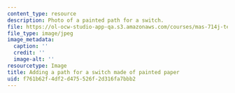 ```yaml
---
content_type: resource
description: Photo of a painted path for a switch.
file: https://ol-ocw-studio-app-qa.s3.amazonaws.com/courses/mas-714j-technologies-for-creative-learning-fall-2009/f761b62f4df2d475526f2d316fa7bbb2_Image9.jpg
file_type: image/jpeg
image_metadata:
  caption: ''
  credit: ''
  image-alt: ''
resourcetype: Image
title: Adding a path for a switch made of painted paper
uid: f761b62f-4df2-d475-526f-2d316fa7bbb2
---
```

